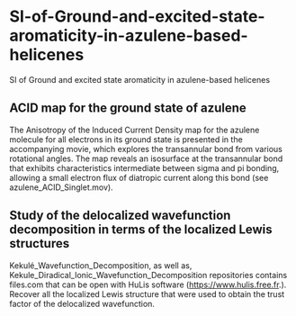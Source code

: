 # SI-of-Ground-and-excited-state-aromaticity-in-azulene-based-helicenes
SI of Ground and excited state aromaticity in azulene-based helicenes

## ACID map for the ground state of azulene 
The Anisotropy of the Induced Current Density map for the azulene molecule for all electrons in its ground state is presented in the accompanying movie, which explores the transannular bond from various rotational angles. The map reveals an isosurface at the transannular bond that exhibits characteristics intermediate between sigma and pi bonding, allowing a small electron flux of diatropic current along this bond (see azulene_ACID_Singlet.mov).

## Study of the delocalized wavefunction decomposition in terms of the localized Lewis structures
Kekulé_Wavefunction_Decomposition, as well as, Kekule_Diradical_Ionic_Wavefunction_Decomposition repositories contains files.com that can be open with HuLis software (https://www.hulis.free.fr.). Recover all the localized Lewis structure that were used to obtain the trust factor of the delocalized wavefunction.
